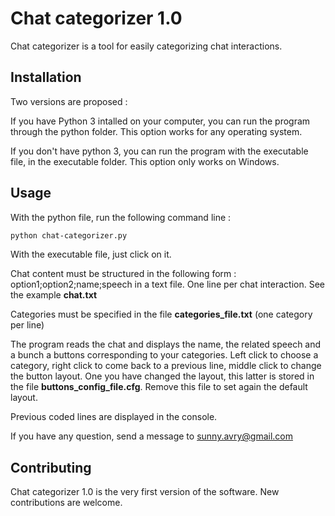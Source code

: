 # Chat categorizer 1.0

Chat categorizer is a tool for easily categorizing chat interactions.

## Installation

Two versions are proposed : 

If you have Python 3 intalled on your computer, you can run the program through the python folder. This option works for any operating system. 

If you don't have python 3, you can run the program with the executable file, in the executable folder. This option only works on Windows.

## Usage

With the python file, run the following command line :

```bash
python chat-categorizer.py
```
With the executable file, just click on it.

Chat content must be structured in the following form : option1;option2;name;speech in a text file. One line per chat interaction. See the example **chat.txt**

Categories must be specified in the file **categories_file.txt** (one category per line)

The program reads the chat and displays the name, the related speech and a bunch a buttons corresponding to your categories. Left click to choose a category, right click to come back to a previous line, middle click to change the button layout. One you have changed the layout, this latter is stored in the file **buttons_config_file.cfg**. Remove this file to set again the default layout.

Previous coded lines are displayed in the console. 

If you have any question, send a message to sunny.avry@gmail.com

## Contributing

Chat categorizer 1.0 is the very first version of the software. New contributions are welcome.


